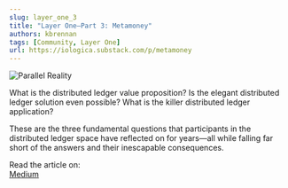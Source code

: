 ```yaml
---
slug: layer_one_3
title: "Layer One—Part 3: Metamoney"
authors: kbrennan
tags: [Community, Layer One]
url: https://iologica.substack.com/p/metamoney
---
```


![Parallel Reality](https://cdn.substack.com/image/fetch/w_1456,c_limit,f_auto,q_auto:good,fl_progressive:steep/https%3A%2F%2Fbucketeer-e05bbc84-baa3-437e-9518-adb32be77984.s3.amazonaws.com%2Fpublic%2Fimages%2Fa8b72adf-7a43-4c69-98c9-01fd061c302d_6915x3889.jpeg)

What is the distributed ledger value proposition? Is the elegant distributed ledger solution even possible? What is the killer distributed ledger application?

These are the three fundamental questions that participants in the distributed ledger space have reflected on for years—all while falling far short of the answers and their inescapable consequences.

Read the article on:  
[Medium](https://iologica.substack.com/p/metamoney)
